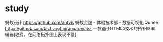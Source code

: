 # study
蚂蚁设计  https://github.com/antvis  蚂蚁金服 - 体验技术部 - 数据可视化
Qunee  https://github.com/bichonghai/graph.editor   一款基于HTML5技术的拓补图编辑器[收费，在网络拓扑图上表现不错]
